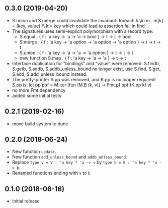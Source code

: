 ## 0.3.0 (2019-04-20)

* S.union and S.merge could invalidate the invariant:
  foreach k \in m . m[k] = (key, value) /\ k = key
  which could lead to assertion fail in find
* The signatures uses semi-explicit polymorphism with a record type:
  * S.equal : { f : 'a key -> 'a -> 'a -> bool } -> t -> t -> bool
  * S.merge : { f : 'a key -> 'a option -> 'a option -> 'a option } -> t -> t -> t
  * S.union : { f : 'a key -> 'a -> 'a -> 'a option } -> t -> t -> t
  * new function S.map : { f : 'a key -> 'a -> 'a } -> t -> t
* Interface duplication for "bindings" and "value" were removed:
  S.findb, S.getb, S.addb, S.addb_unless_bound no longer exist,
  use S.find, S.get, S.add, S.add_unless_bound instead.
* The pretty-printer S.pp was removed, and K.pp is no longer required! S.pp is:
  let pp ppf = M.iter (fun (M.B (k, v)) -> Fmt.pf ppf (K.pp k) v)
* no more Fmt dependency
* added some initial tests

## 0.2.1 (2019-02-16)

* move build system to dune

## 0.2.0 (2018-06-24)

* New function `update`.
* New function `add_unless_bound` and `addb_unless_bound`.
* Replace `type v = V : 'a key * 'a -> v` by `type b = B : 'a key * 'a -> b`.
* Renamed functions ending with `v` to `b`

## 0.1.0 (2018-06-16)

* Initial release
